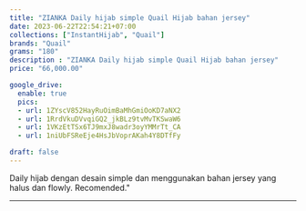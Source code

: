```yaml
---
title: "ZIANKA Daily hijab simple Quail Hijab bahan jersey"
date: 2023-06-22T22:54:21+07:00
collections: ["InstantHijab", "Quail"]
brands: "Quail"
grams: "180"
description : "ZIANKA Daily hijab simple Quail Hijab bahan jersey"
price: "66,000.00"

google_drive:
  enable: true
  pics:
  - url: 1ZYscV852HayRuOimBaMhGmiOoKD7aNX2
  - url: 1RrdVkuDVvqiGQ2_jkBLz9tvMvTKSwaW6
  - url: 1VKzEtTSx6TJ9mxJ8wadr3oyYMMrTt_CA
  - url: 1niUbFSReEje4HsJbVoprAKah4Y8DTfFy

draft: false
---
```


Daily hijab dengan desain simple dan menggunakan bahan jersey yang halus dan flowly. Recomended."

___________    
 
